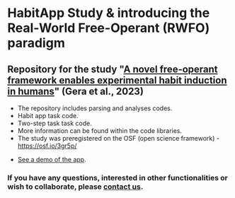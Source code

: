 # HabitApp Study & introducing the Real-World Free-Operant (RWFO) paradigm
## Repository for the study "[A novel free-operant framework enables experimental habit induction in humans](https://doi.org/10.3758/s13428-023-02263-6)" (Gera et al., 2023)
* The repository includes parsing and analyses codes.
* Habit app task code.
* Two-step task task code.
* More information can be found within the code libraries.
* The study was preregistered on the OSF (open science framework) - https://osf.io/3gr5p/

- [See a demo of the app](https://ranigera.github.io/RWFO_app_demo/).

### If you have any questions, interested in other functionalities or wish to collaborate, please [contact us](mailto:ranigera.aristo@gmail.com">).

